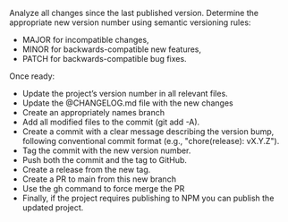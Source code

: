 Analyze all changes since the last published version. 
Determine the appropriate new version number using semantic versioning rules:
- MAJOR for incompatible changes,
- MINOR for backwards-compatible new features,
- PATCH for backwards-compatible bug fixes.

Once ready:
- Update the project’s version number in all relevant files. 
- Update the @CHANGELOG.md file with the new changes
- Create an appropriately names branch
- Add all modified files to the commit (git add -A).
- Create a commit with a clear message describing the version bump, following conventional commit format (e.g., "chore(release): vX.Y.Z").
- Tag the commit with the new version number.
- Push both the commit and the tag to GitHub.
- Create a release from the new tag.
- Create a PR to main from this new branch
- Use the gh command to force merge the PR
- Finally, if the project requires publishing to NPM you can publish the updated project.
